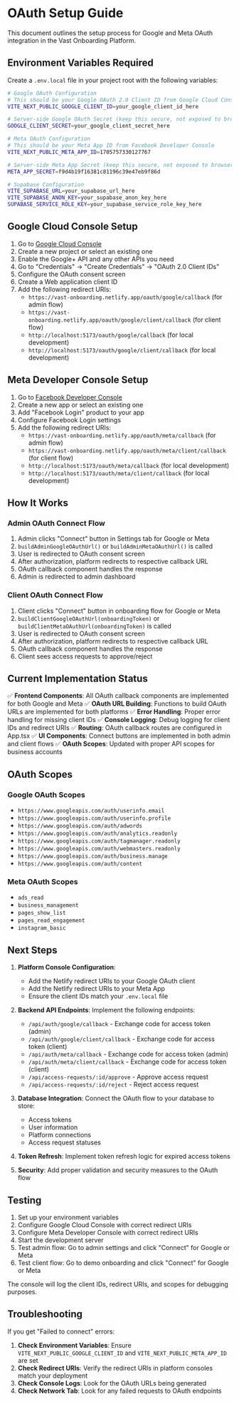 # OAuth Setup Guide

This document outlines the setup process for Google and Meta OAuth integration in the Vast Onboarding Platform.

## Environment Variables Required

Create a `.env.local` file in your project root with the following variables:

```bash
# Google OAuth Configuration
# This should be your Google OAuth 2.0 Client ID from Google Cloud Console
VITE_NEXT_PUBLIC_GOOGLE_CLIENT_ID=your_google_client_id_here

# Server-side Google OAuth Secret (keep this secure, not exposed to browser)
GOOGLE_CLIENT_SECRET=your_google_client_secret_here

# Meta OAuth Configuration
# This should be your Meta App ID from Facebook Developer Console
VITE_NEXT_PUBLIC_META_APP_ID=1705757330127767

# Server-side Meta App Secret (keep this secure, not exposed to browser)
META_APP_SECRET=f9d4b19f16381c81196c39e47eb9f86d

# Supabase Configuration
VITE_SUPABASE_URL=your_supabase_url_here
VITE_SUPABASE_ANON_KEY=your_supabase_anon_key_here
SUPABASE_SERVICE_ROLE_KEY=your_supabase_service_role_key_here
```

## Google Cloud Console Setup

1. Go to [Google Cloud Console](https://console.cloud.google.com/)
2. Create a new project or select an existing one
3. Enable the Google+ API and any other APIs you need
4. Go to "Credentials" → "Create Credentials" → "OAuth 2.0 Client IDs"
5. Configure the OAuth consent screen
6. Create a Web application client ID
7. Add the following redirect URIs:
   - `https://vast-onboarding.netlify.app/oauth/google/callback` (for admin flow)
   - `https://vast-onboarding.netlify.app/oauth/google/client/callback` (for client flow)
   - `http://localhost:5173/oauth/google/callback` (for local development)
   - `http://localhost:5173/oauth/google/client/callback` (for local development)

## Meta Developer Console Setup

1. Go to [Facebook Developer Console](https://developers.facebook.com/)
2. Create a new app or select an existing one
3. Add "Facebook Login" product to your app
4. Configure Facebook Login settings
5. Add the following redirect URIs:
   - `https://vast-onboarding.netlify.app/oauth/meta/callback` (for admin flow)
   - `https://vast-onboarding.netlify.app/oauth/meta/client/callback` (for client flow)
   - `http://localhost:5173/oauth/meta/callback` (for local development)
   - `http://localhost:5173/oauth/meta/client/callback` (for local development)

## How It Works

### Admin OAuth Connect Flow
1. Admin clicks "Connect" button in Settings tab for Google or Meta
2. `buildAdminGoogleOAuthUrl()` or `buildAdminMetaOAuthUrl()` is called
3. User is redirected to OAuth consent screen
4. After authorization, platform redirects to respective callback URL
5. OAuth callback component handles the response
6. Admin is redirected to admin dashboard

### Client OAuth Connect Flow
1. Client clicks "Connect" button in onboarding flow for Google or Meta
2. `buildClientGoogleOAuthUrl(onboardingToken)` or `buildClientMetaOAuthUrl(onboardingToken)` is called
3. User is redirected to OAuth consent screen
4. After authorization, platform redirects to respective callback URL
5. OAuth callback component handles the response
6. Client sees access requests to approve/reject

## Current Implementation Status

✅ **Frontend Components**: All OAuth callback components are implemented for both Google and Meta
✅ **OAuth URL Building**: Functions to build OAuth URLs are implemented for both platforms
✅ **Error Handling**: Proper error handling for missing client IDs
✅ **Console Logging**: Debug logging for client IDs and redirect URIs
✅ **Routing**: OAuth callback routes are configured in App.tsx
✅ **UI Components**: Connect buttons are implemented in both admin and client flows
✅ **OAuth Scopes**: Updated with proper API scopes for business accounts

## OAuth Scopes

### Google OAuth Scopes
- `https://www.googleapis.com/auth/userinfo.email`
- `https://www.googleapis.com/auth/userinfo.profile`
- `https://www.googleapis.com/auth/adwords`
- `https://www.googleapis.com/auth/analytics.readonly`
- `https://www.googleapis.com/auth/tagmanager.readonly`
- `https://www.googleapis.com/auth/webmasters.readonly`
- `https://www.googleapis.com/auth/business.manage`
- `https://www.googleapis.com/auth/content`

### Meta OAuth Scopes
- `ads_read`
- `business_management`
- `pages_show_list`
- `pages_read_engagement`
- `instagram_basic`

## Next Steps

1. **Platform Console Configuration**: 
   - Add the Netlify redirect URIs to your Google OAuth client
   - Add the Netlify redirect URIs to your Meta App
   - Ensure the client IDs match your `.env.local` file

2. **Backend API Endpoints**: Implement the following endpoints:
   - `/api/auth/google/callback` - Exchange code for access token (admin)
   - `/api/auth/google/client/callback` - Exchange code for access token (client)
   - `/api/auth/meta/callback` - Exchange code for access token (admin)
   - `/api/auth/meta/client/callback` - Exchange code for access token (client)
   - `/api/access-requests/:id/approve` - Approve access request
   - `/api/access-requests/:id/reject` - Reject access request

3. **Database Integration**: Connect the OAuth flow to your database to store:
   - Access tokens
   - User information
   - Platform connections
   - Access request statuses

4. **Token Refresh**: Implement token refresh logic for expired access tokens

5. **Security**: Add proper validation and security measures to the OAuth flow

## Testing

1. Set up your environment variables
2. Configure Google Cloud Console with correct redirect URIs
3. Configure Meta Developer Console with correct redirect URIs
4. Start the development server
5. Test admin flow: Go to admin settings and click "Connect" for Google or Meta
6. Test client flow: Go to demo onboarding and click "Connect" for Google or Meta

The console will log the client IDs, redirect URIs, and scopes for debugging purposes.

## Troubleshooting

If you get "Failed to connect" errors:

1. **Check Environment Variables**: Ensure `VITE_NEXT_PUBLIC_GOOGLE_CLIENT_ID` and `VITE_NEXT_PUBLIC_META_APP_ID` are set
2. **Check Redirect URIs**: Verify the redirect URIs in platform consoles match your deployment
3. **Check Console Logs**: Look for the OAuth URLs being generated
4. **Check Network Tab**: Look for any failed requests to OAuth endpoints
